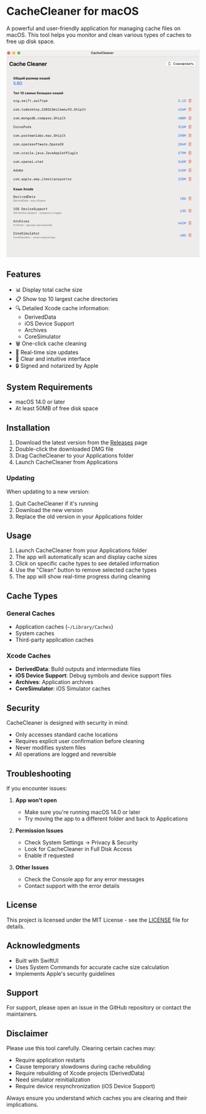 # CacheCleaner for macOS

A powerful and user-friendly application for managing cache files on macOS. This tool helps you monitor and clean various types of caches to free up disk space.

![CacheCleaner Screenshot](screenshots/main.png)

## Features

- 📊 Display total cache size
- 📋 Show top 10 largest cache directories
- 🔍 Detailed Xcode cache information:
  - DerivedData
  - iOS Device Support
  - Archives
  - CoreSimulator
- 🗑️ One-click cache cleaning
- 🔄 Real-time size updates
- 👀 Clear and intuitive interface
- 🔒 Signed and notarized by Apple

## System Requirements

- macOS 14.0 or later
- At least 50MB of free disk space

## Installation

1. Download the latest version from the [Releases](https://github.com/yourusername/CacheCleaner/releases) page
2. Double-click the downloaded DMG file
3. Drag CacheCleaner to your Applications folder
4. Launch CacheCleaner from Applications

### Updating
When updating to a new version:
1. Quit CacheCleaner if it's running
2. Download the new version
3. Replace the old version in your Applications folder

## Usage

1. Launch CacheCleaner from your Applications folder
2. The app will automatically scan and display cache sizes
3. Click on specific cache types to see detailed information
4. Use the "Clean" button to remove selected cache types
5. The app will show real-time progress during cleaning

## Cache Types

### General Caches
- Application caches (`~/Library/Caches`)
- System caches
- Third-party application caches

### Xcode Caches
- **DerivedData**: Build outputs and intermediate files
- **iOS Device Support**: Debug symbols and device support files
- **Archives**: Application archives
- **CoreSimulator**: iOS Simulator caches

## Security

CacheCleaner is designed with security in mind:
- Only accesses standard cache locations
- Requires explicit user confirmation before cleaning
- Never modifies system files
- All operations are logged and reversible

## Troubleshooting

If you encounter issues:

1. **App won't open**
   - Make sure you're running macOS 14.0 or later
   - Try moving the app to a different folder and back to Applications

2. **Permission Issues**
   - Check System Settings → Privacy & Security
   - Look for CacheCleaner in Full Disk Access
   - Enable if requested

3. **Other Issues**
   - Check the Console app for any error messages
   - Contact support with the error details

## License

This project is licensed under the MIT License - see the [LICENSE](LICENSE) file for details.

## Acknowledgments

- Built with SwiftUI
- Uses System Commands for accurate cache size calculation
- Implements Apple's security guidelines

## Support

For support, please open an issue in the GitHub repository or contact the maintainers.

## Disclaimer

Please use this tool carefully. Clearing certain caches may:
- Require application restarts
- Cause temporary slowdowns during cache rebuilding
- Require rebuilding of Xcode projects (DerivedData)
- Need simulator reinitialization
- Require device resynchronization (iOS Device Support)

Always ensure you understand which caches you are clearing and their implications.


